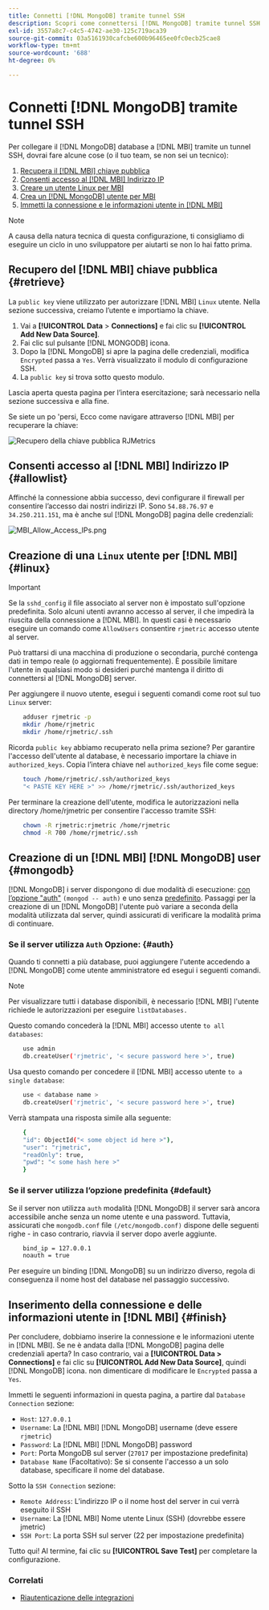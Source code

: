 ```yaml
---
title: Connetti [!DNL MongoDB] tramite tunnel SSH
description: Scopri come connettersi [!DNL MongoDB] tramite tunnel SSH.
exl-id: 3557a8c7-c4c5-4742-ae30-125c719aca39
source-git-commit: 03a5161930cafcbe600b96465ee0fc0ecb25cae8
workflow-type: tm+mt
source-wordcount: '688'
ht-degree: 0%

---
```


# Connetti [!DNL MongoDB] tramite tunnel SSH


Per collegare il [!DNL MongoDB] database a [!DNL MBI] tramite un tunnel SSH, dovrai fare alcune cose (o il tuo team, se non sei un tecnico):

1. [Recupera il [!DNL MBI] chiave pubblica](#retrieve)
1. [Consenti accesso al [!DNL MBI] Indirizzo IP](#allowlist)
1. [Creare un utente Linux per MBI](#linux)
1. [Crea un [!DNL MongoDB] utente per MBI](#mongodb)
1. [Immetti la connessione e le informazioni utente in [!DNL MBI]](#finish)

>[!NOTE]
>
>A causa della natura tecnica di questa configurazione, ti consigliamo di eseguire un ciclo in uno sviluppatore per aiutarti se non lo hai fatto prima.

## Recupero del [!DNL MBI] chiave pubblica {#retrieve}

La `public key` viene utilizzato per autorizzare [!DNL MBI] `Linux` utente. Nella sezione successiva, creiamo l’utente e importiamo la chiave.

1. Vai a **[!UICONTROL Data** > **Connections]** e fai clic su **[!UICONTROL Add New Data Source]**.
1. Fai clic sul pulsante [!DNL MONGODB] icona.
1. Dopo la [!DNL MongoDB] si apre la pagina delle credenziali, modifica `Encrypted` passa a `Yes`. Verrà visualizzato il modulo di configurazione SSH.
1. La `public key` si trova sotto questo modulo.

Lascia aperta questa pagina per l’intera esercitazione; sarà necessario nella sezione successiva e alla fine.

Se siete un po &#39;persi, Ecco come navigare attraverso [!DNL MBI] per recuperare la chiave:

![Recupero della chiave pubblica RJMetrics](../../../assets/MongoDB_Public_Key.gif)<!--{:.zoom}-->

## Consenti accesso al [!DNL MBI] Indirizzo IP {#allowlist}

Affinché la connessione abbia successo, devi configurare il firewall per consentire l’accesso dai nostri indirizzi IP. Sono `54.88.76.97` e `34.250.211.151`, ma è anche sul [!DNL MongoDB] pagina delle credenziali:

![MBI_Allow_Access_IPs.png](../../../assets/MBI_allow_access_IPs.png)

## Creazione di una `Linux` utente per [!DNL MBI] {#linux}

>[!IMPORTANT]
>
>Se la `sshd_config` il file associato al server non è impostato sull&#39;opzione predefinita. Solo alcuni utenti avranno accesso al server, il che impedirà la riuscita della connessione a [!DNL MBI]. In questi casi è necessario eseguire un comando come `AllowUsers` consentire `rjmetric` accesso utente al server.

Può trattarsi di una macchina di produzione o secondaria, purché contenga dati in tempo reale (o aggiornati frequentemente). È possibile limitare l&#39;utente in qualsiasi modo si desideri purché mantenga il diritto di connettersi al [!DNL MongoDB] server.

Per aggiungere il nuovo utente, esegui i seguenti comandi come root sul tuo `Linux` server:

```bash
    adduser rjmetric -p
    mkdir /home/rjmetric
    mkdir /home/rjmetric/.ssh
```

Ricorda `public key` abbiamo recuperato nella prima sezione? Per garantire l&#39;accesso dell&#39;utente al database, è necessario importare la chiave in `authorized_keys`. Copia l’intera chiave nel `authorized_keys` file come segue:

```bash
    touch /home/rjmetric/.ssh/authorized_keys
    "< PASTE KEY HERE >" >> /home/rjmetric/.ssh/authorized_keys
```

Per terminare la creazione dell&#39;utente, modifica le autorizzazioni nella directory /home/rjmetric per consentire l&#39;accesso tramite SSH:

```bash
    chown -R rjmetric:rjmetric /home/rjmetric
    chmod -R 700 /home/rjmetric/.ssh
```

## Creazione di un [!DNL MBI] [!DNL MongoDB] user {#mongodb}

[!DNL MongoDB] i server dispongono di due modalità di esecuzione: [con l’opzione &quot;auth&quot;](#auth) `(mongod -- auth)` e uno senza [predefinito](#default). Passaggi per la creazione di un [!DNL MongoDB] l&#39;utente può variare a seconda della modalità utilizzata dal server, quindi assicurati di verificare la modalità prima di continuare.

### Se il server utilizza `Auth` Opzione: {#auth}

Quando ti connetti a più database, puoi aggiungere l&#39;utente accedendo a [!DNL MongoDB] come utente amministratore ed esegui i seguenti comandi.

>[!NOTE]
>
>Per visualizzare tutti i database disponibili, è necessario [!DNL MBI] l&#39;utente richiede le autorizzazioni per eseguire `listDatabases.`

Questo comando concederà la [!DNL MBI] accesso utente `to all databases`:

```bash
    use admin
    db.createUser('rjmetric', '< secure password here >', true)
```

Usa questo comando per concedere il [!DNL MBI] accesso utente `to a single database`:

```bash
    use < database name >
    db.createUser('rjmetric', '< secure password here >', true)
```

Verrà stampata una risposta simile alla seguente:

```bash
    {
    "id": ObjectId("< some object id here >"),
    "user": "rjmetric",
    "readOnly": true,
    "pwd": "< some hash here >"
    }
```

### Se il server utilizza l’opzione predefinita {#default}

Se il server non utilizza `auth` modalità [!DNL MongoDB] il server sarà ancora accessibile anche senza un nome utente e una password. Tuttavia, assicurati che `mongodb.conf` file `(/etc/mongodb.conf)` dispone delle seguenti righe - in caso contrario, riavvia il server dopo averle aggiunte.

```bash
    bind_ip = 127.0.0.1
    noauth = true
```

Per eseguire un binding [!DNL MongoDB] su un indirizzo diverso, regola di conseguenza il nome host del database nel passaggio successivo.

## Inserimento della connessione e delle informazioni utente in [!DNL MBI] {#finish}

Per concludere, dobbiamo inserire la connessione e le informazioni utente in [!DNL MBI]. Se ne è andata dalla [!DNL MongoDB] pagina delle credenziali aperta? In caso contrario, vai a **[!UICONTROL Data > Connections]** e fai clic su **[!UICONTROL Add New Data Source]**, quindi [!DNL MongoDB] icona. non dimenticare di modificare le `Encrypted` passa a `Yes`.

Immetti le seguenti informazioni in questa pagina, a partire dal `Database Connection` sezione:

* `Host`: `127.0.0.1`
* `Username`: La [!DNL MBI] [!DNL MongoDB] username (deve essere `rjmetric`)
* `Password`: La [!DNL MBI] [!DNL MongoDB] password
* `Port`: Porta MongoDB sul server (`27017` per impostazione predefinita)
* `Database Name` (Facoltativo): Se si consente l&#39;accesso a un solo database, specificare il nome del database.

Sotto la `SSH Connection` sezione:

* `Remote Address`: L’indirizzo IP o il nome host del server in cui verrà eseguito il SSH
* `Username`: La [!DNL MBI] Nome utente Linux (SSH) (dovrebbe essere jmetric)
* `SSH Port`: La porta SSH sul server (22 per impostazione predefinita)

Tutto qui! Al termine, fai clic su **[!UICONTROL Save Test]** per completare la configurazione.

### Correlati

* [Riautenticazione delle integrazioni](https://support.magento.com/hc/en-us/articles/360016733151)

